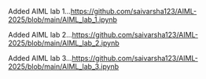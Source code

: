 Added AIML lab 1...https://github.com/saivarsha123/AIML-2025/blob/main/AIML_lab_1.ipynb

Added AIML lab 2...https://github.com/saivarsha123/AIML-2025/blob/main/AIML_lab_2.ipynb

Added AIML lab 3...https://github.com/saivarsha123/AIML-2025/blob/main/AIML_lab_3.ipynb
